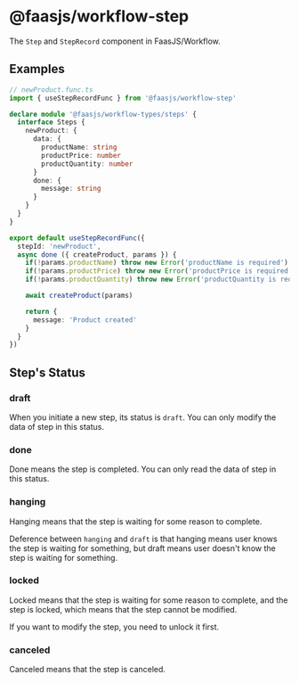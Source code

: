 # @faasjs/workflow-step

The `Step` and `StepRecord` component in FaasJS/Workflow.

## Examples

```ts
// newProduct.func.ts
import { useStepRecordFunc } from '@faasjs/workflow-step'

declare module '@faasjs/workflow-types/steps' {
  interface Steps {
    newProduct: {
      data: {
        productName: string
        productPrice: number
        productQuantity: number
      }
      done: {
        message: string
      }
    }
  }
}

export default useStepRecordFunc({
  stepId: 'newProduct',
  async done ({ createProduct, params }) {
    if(!params.productName) throw new Error('productName is required')
    if(!params.productPrice) throw new Error('productPrice is required')
    if(!params.productQuantity) throw new Error('productQuantity is required')

    await createProduct(params)

    return {
      message: 'Product created'
    }
  }
})
```

## Step's Status

### draft

When you initiate a new step, its status is `draft`. You can only modify the data of step in this status.

### done

Done means the step is completed. You can only read the data of step in this status.

### hanging

Hanging means that the step is waiting for some reason to complete.

Deference between `hanging` and `draft` is that hanging means user knows the step is waiting for something, but draft means user doesn't know the step is waiting for something.

### locked

Locked means that the step is waiting for some reason to complete, and the step is locked, which means that the step cannot be modified.

If you want to modify the step, you need to unlock it first.

### canceled

Canceled means that the step is canceled.
